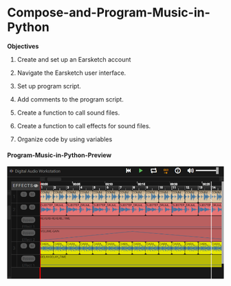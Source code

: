 # Compose-and-Program-Music-in-Python

<strong>
  Objectives
  </strong>

1. Create and set up an Earsketch account

2. Navigate the Earsketch user interface.

3. Set up program script.

4. Add comments to the program script.

5. Create a function to call sound files.

6. Create a function to call effects for sound files.

7. Organize code by using variables


<p align="center">
  <h4> Program-Music-in-Python-Preview </h4>
          <img src="https://github.com/Sneheshdutta/Compose-and-Program-Music-in-Python/blob/master/image/Opera%20Snapshot_2020-08-30_155815_earsketch.gatech.edu.png?raw=true">
          </p>
